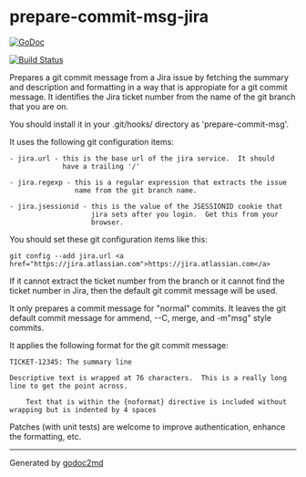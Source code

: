 
# prepare-commit-msg-jira

[![GoDoc](https://godoc.org/github.com/tarm/prepare-commit-msg-jira?status.svg)](http://godoc.org/github.com/tarm/prepare-commit-msg-jira)

[![Build Status](https://travis-ci.org/tarm/prepare-commit-msg-jira.svg?branch=master)](https://travis-ci.org/tarm/prepare-commit-msg-jira)

Prepares a git commit message from a Jira issue by fetching the
summary and description and formatting in a way that is appropiate for
a git commit message.  It identifies the Jira ticket number from the
name of the git branch that you are on.

You should install it in your .git/hooks/ directory as 'prepare-commit-msg'.

It uses the following git configuration items:


	- jira.url - this is the base url of the jira service.  It should
	             have a trailing '/'
	
	- jira.regexp - this is a regular expression that extracts the issue
	                name from the git branch name.
	
	- jira.jsessionid - this is the value of the JSESSIONID cookie that
	                    jira sets after you login.  Get this from your
	                    browser.

You should set these git configuration items like this:


	git config --add jira.url <a href="https://jira.atlassian.com">https://jira.atlassian.com</a>

If it cannot extract the ticket number from the branch or it cannot
find the ticket number in Jira, then the default git commit message
will be used.

It only prepares a commit message for "normal" commits.  It leaves the
git default commit message for ammend, --C, merge, and -m"msg" style
commits.

It applies the following format for the git commit message:


	TICKET-12345: The summary line
	
	Descriptive text is wrapped at 76 characters.  This is a really long
	line to get the point across.
	
	    Text that is within the {noformat} directive is included without wrapping but is indented by 4 spaces

Patches (with unit tests) are welcome to improve authentication,
enhance the formatting, etc.








- - -
Generated by [godoc2md](http://godoc.org/github.com/davecheney/godoc2md)